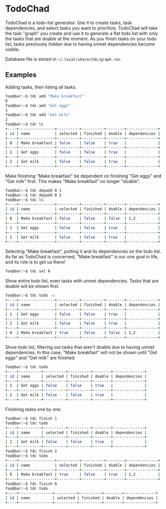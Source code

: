 # TodoChad
TodoChad is a todo-list generator.
Use it to create tasks, task dependencies, and select tasks you want to prioritize. 
TodoChad will take the task "graph" you create and use it to generate a flat todo list
with only the tasks that are doable at the moment.
As you finish tasks on your todo list, tasks previously hidden due to having unmet dependencies become visible.

Database file is stored in `~/.local/share/tdc/graph.ron`

## Examples

Adding tasks, then listing all tasks. 
```bash
foo@bar:~$ tdc add "Make breakfast"
0
foo@bar:~$ tdc add "Get eggs"
1
foo@bar:~$ tdc add "Get milk"
2
foo@bar:~$ tdc ls
+----+----------------+----------+----------+--------+--------------+
| id | name           | selected | finished | doable | dependencies |
+----+----------------+----------+----------+--------+--------------+
| 0  | Make breakfast | false    | false    | true   |              |
+----+----------------+----------+----------+--------+--------------+
| 1  | Get eggs       | false    | false    | true   |              |
+----+----------------+----------+----------+--------+--------------+
| 2  | Get milk       | false    | false    | true   |              |
+----+----------------+----------+----------+--------+--------------+
```

Make finishing "Make breakfast" be dependent on finishing "Get eggs" and "Get milk" first.
This makes "Make breakfast" no longer "doable".
```bash
foo@bar:~$ tdc depadd 0 1 
foo@bar:~$ tdc depadd 0 2 
foo@bar:~$ tdc ls
+----+----------------+----------+----------+--------+--------------+
| id | name           | selected | finished | doable | dependencies |
+----+----------------+----------+----------+--------+--------------+
| 0  | Make breakfast | false    | false    | false  | 1,2          |
+----+----------------+----------+----------+--------+--------------+
| 1  | Get eggs       | false    | false    | true   |              |
+----+----------------+----------+----------+--------+--------------+
| 2  | Get milk       | false    | false    | true   |              |
+----+----------------+----------+----------+--------+--------------+
```

Selecting "Make breakfast", putting it and its dependencies on the todo list.
As far as TodoChad is concerned, "Make breakfast" is our one goal in life, and its role is to get us there!
```bash
foo@bar:~$ tdc sel 0
```

Show entire todo list, even tasks with unmet dependencies.
Tasks that are doable will be shown first.
```bash
foo@bar:~$ tdc todo -a
+----+----------------+----------+----------+--------+--------------+
| id | name           | selected | finished | doable | dependencies |
+----+----------------+----------+----------+--------+--------------+
| 1  | Get eggs       | false    | false    | true   |              |
+----+----------------+----------+----------+--------+--------------+
| 2  | Get milk       | false    | false    | true   |              |
+----+----------------+----------+----------+--------+--------------+
| 0  | Make breakfast | true     | false    | false  | 1,2          |
+----+----------------+----------+----------+--------+--------------+
```

Show todo list, filtering out tasks that aren't doable due to having unmet dependencies.
In this case, "Make breakfast" will not be shown until "Get eggs" and "Get milk" are finished.
```bash
foo@bar:~$ tdc todo 
+----+----------+----------+----------+--------+--------------+
| id | name     | selected | finished | doable | dependencies |
+----+----------+----------+----------+--------+--------------+
| 1  | Get eggs | false    | false    | true   |              |
+----+----------+----------+----------+--------+--------------+
| 2  | Get milk | false    | false    | true   |              |
+----+----------+----------+----------+--------+--------------+
```


Finishing tasks one by one.
```bash
foo@bar:~$ tdc finish 1 
foo@bar:~$ tdc todo 
+----+----------+----------+----------+--------+--------------+
| id | name     | selected | finished | doable | dependencies |
+----+----------+----------+----------+--------+--------------+
| 2  | Get milk | false    | false    | true   |              |
+----+----------+----------+----------+--------+--------------+
foo@bar:~$ tdc finish 2 
foo@bar:~$ tdc todo 
+----+----------------+----------+----------+--------+--------------+
| id | name           | selected | finished | doable | dependencies |
+----+----------------+----------+----------+--------+--------------+
| 0  | Make breakfast | true     | false    | true   | 1,2          |
+----+----------------+----------+----------+--------+--------------+
foo@bar:~$ tdc finish 0 
foo@bar:~$ tdc todo 
+----+---------------+----------+----------+--------+--------------+
| id | name          | selected | finished | doable | dependencies |
+----+---------------+----------+----------+--------+--------------+
```
